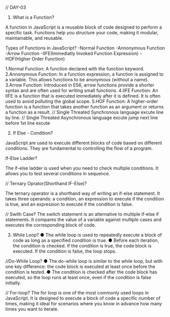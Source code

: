 // DAY-03

 1. What is a Function?

  A function in JavaScript is a reusable block of code designed to perform a specific task.
 Functions help you structure your code, making it modular, maintainable, and reusable.

Types of Functions in JavaScript?
-Normal Function
-Annonymous Function
-Arrow Function
-IIFE(Immediatly Invoked Function Expression)
-HOF(Higher Order Function)

  1.Normal Function:
     A function declared with the function keyword.
  2.Annonymous Function:
      In a function expression, a function is assigned to a variable. This allows functions to be
 anonymous (without a name).
  3.Arrow Function:
       Introduced in ES6, arrow functions provide a shorter syntax and are often used for writing small
 functions.
  4.IIFE Function:
      An IIFE is a function that is executed immediately after it is defined. It is often used to avoid
 polluting the global scope.
  5.HOF Function:
      A higher-order function is a function that takes another function as an argument or returns a
 function as a result.
  // Single Threated Synchronous language excute line by line.
  // Single Threated Asynchronous language excute jump next line before 1st line excute

2. If Else - Condition?

 JavaScript are used to execute different blocks
 of code based on different conditions. They are fundamental to
 controlling the flow of a program.

 If-Else Ladder?

  The  if-else ladder is used when you need to check
 multiple conditions. It allows you to test several conditions in
 sequence.

 // Ternary Oprator(Shorthand IF-Else)?

  The ternary operator is a shorthand way of writing an if-else
 statement. It takes three operands: a condition, an expression to
 execute if the condition is true, and an expression to execute if
 the condition is false.

  // Swith Case?
    The switch statement is an alternative to multiple if-else if
 statements. It compares the value of a variable against multiple
 cases and executes the corresponding block of code.

 3. While Loop?
 ● The while loop is used to repeatedly execute a block of code as
 long as a specified condition is true.
 ● Before each iteration, the condition is checked. If the condition
 is true, the code block is executed. If the condition is false,
 the loop stops.

 //Do-While Loop?
 ● The do-while loop is similar to the while loop, but with one key
 difference: the code block is executed at least once before the
 condition is tested.
 ● The condition is checked after the code block has executed, so
 the loop runs at least once, even if the condition is false
 initially.

 // For-loop?
  The for loop is one of the most commonly used loops in JavaScript. It
 is designed to execute a block of code a specific number of times,
 making it ideal for scenarios where you know in advance how many times
 you want to iterate.
